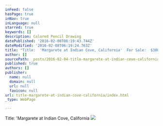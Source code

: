 ```yaml
---
inFeed: false
hasPage: true
inNav: true
inLanguage: null
starred: true
keywords: []
description: Colored Pencil Drawing
datePublished: '2016-02-08T06:19:43.744Z'
dateModified: '2016-02-08T06:19:24.763Z'
title: "Title:  'Margarete at Indian Cove, California'  For Sale:  $300.00  To Inquire:  Sketch47@hotmail.com"
author: []
sourcePath: _posts/2016-02-04-title-margarete-at-indian-cove-california.md
published: true
authors: []
publisher:
  name: null
  domain: null
  url: null
  favicon: null
url: title-margarete-at-indian-cove-california/index.html
_type: WebPage

---
```

Title:  'Margarete at Indian Cove, California
![](https://s3-us-west-2.amazonaws.com/the-grid-img/p/474fa83ba907e923084792197984f055796632fa.jpg)